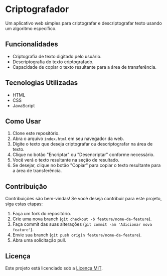 # Criptografador

Um aplicativo web simples para criptografar e descriptografar texto usando um algoritmo específico.

## Funcionalidades

- Criptografia de texto digitado pelo usuário.
- Descriptografia do texto criptografado.
- Capacidade de copiar o texto resultante para a área de transferência.

## Tecnologias Utilizadas

- HTML
- CSS
- JavaScript

## Como Usar

1. Clone este repositório.
2. Abra o arquivo `index.html` em seu navegador da web.
3. Digite o texto que deseja criptografar ou descriptografar na área de texto.
4. Clique no botão "Encriptar" ou "Desencriptar" conforme necessário.
5. Você verá o texto resultante na seção de resultado.
6. Se desejar, clique no botão "Copiar" para copiar o texto resultante para a área de transferência.

## Contribuição

Contribuições são bem-vindas! Se você deseja contribuir para este projeto, siga estas etapas:

1. Faça um fork do repositório.
2. Crie uma nova branch (`git checkout -b feature/nome-da-feature`).
3. Faça commit das suas alterações (`git commit -am 'Adicionar nova feature'`).
4. Envie sua branch (`git push origin feature/nome-da-feature`).
5. Abra uma solicitação pull.

## Licença

Este projeto está licenciado sob a [Licença MIT](https://opensource.org/licenses/MIT).
